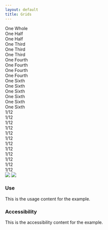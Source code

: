 ```yaml
---
layout: default
title: Grids
---
```


<div class="preview">
<!-- Add HTML markup for example here -->

  <div class="usa-grid-box usa-grid-box-example">
    <div class="usa-width-one-whole">One Whole</div>
    <div class="usa-width-one-half">One Half</div>
    <div class="usa-width-one-half usa-end-row">One Half</div>
    <div class="usa-width-one-third">One Third</div>    
    <div class="usa-width-one-third">One Third</div>
    <div class="usa-width-one-third usa-end-row">One Third</div>
    <div class="usa-width-one-fourth">One Fourth</div>
    <div class="usa-width-one-fourth">One Fourth</div>
    <div class="usa-width-one-fourth">One Fourth</div>
    <div class="usa-width-one-fourth usa-end-row">One Fourth</div>
    <div class="usa-width-one-sixth">One Sixth</div>
    <div class="usa-width-one-sixth">One Sixth</div>
    <div class="usa-width-one-sixth">One Sixth</div>
    <div class="usa-width-one-sixth">One Sixth</div>
    <div class="usa-width-one-sixth">One Sixth</div>
    <div class="usa-width-one-sixth usa-end-row">One Sixth</div>
    <div class="usa-width-one-twelfth">1/12</div>
    <div class="usa-width-one-twelfth">1/12</div>
    <div class="usa-width-one-twelfth">1/12</div>
    <div class="usa-width-one-twelfth">1/12</div>
    <div class="usa-width-one-twelfth">1/12</div>
    <div class="usa-width-one-twelfth">1/12</div>
    <div class="usa-width-one-twelfth">1/12</div>
    <div class="usa-width-one-twelfth">1/12</div>
    <div class="usa-width-one-twelfth">1/12</div>
    <div class="usa-width-one-twelfth">1/12</div>
    <div class="usa-width-one-twelfth">1/12</div>
    <div class="usa-width-one-twelfth usa-end-row">1/12</div>
  </div>

  <div class="usa-grid-box usa-grid-box-example">

  </div>
  
  <img src="{{ site.baseurl }}/assets/img/static/Grid_UI_v1.png">
  <img src="{{ site.baseurl }}/assets/img/static/Grid_Examples_UI_v1.png">  
</div>

<div class="usa-grid-box">
  <div class="usa-width-one-half">
    <h3>Use</h3>
    <p>This is the usage content for the example.</p>
  </div>
  <div class="usa-width-one-half">
    <h3>Accessibility</h3>
    <p>This is the accessibility content for the example.</p>
  </div>  
</div>